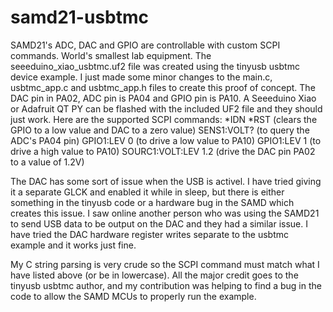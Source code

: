 # samd21-usbtmc
SAMD21's ADC, DAC and GPIO are controllable with custom SCPI commands. World's smallest lab equipment.
The seeeduino_xiao_usbtmc.uf2 file was created using the tinyusb usbtmc device example. I just made some minor changes to the main.c, usbtmc_app.c and usbtmc_app.h files to create this proof of concept. The DAC pin in PA02, ADC pin is PA04 and GPIO pin is PA10. A Seeeduino Xiao or Adafruit QT PY can be flashed with the included UF2 file and they should just work.
Here are the supported SCPI commands:
*IDN
*RST        (clears the GPIO to a low value and DAC to a zero value)
SENS1:VOLT? (to query the ADC's PA04 pin)
GPIO1:LEV 0 (to drive a low value to PA10)
GPIO1:LEV 1 (to drive a high value to PA10)
SOURC1:VOLT:LEV 1.2 (drive the DAC pin PA02 to a value of 1.2V)

The DAC has some sort of issue when the USB is activel. I have tried giving it a separate GLCK and enabled it while in sleep, but there is either something in the tinyusb code or a hardware bug in the SAMD which creates this issue. I saw online another person who was using the SAMD21 to send USB data to be output on the DAC and they had a similar issue. I have tried the DAC hardware register writes separate to the usbtmc example and it works just fine.

My C string parsing is very crude so the SCPI command must match what I have listed above (or be in lowercase).
All the major credit goes to the tinyusb usbtmc author, and my contribution was helping to find a bug in the code to allow the SAMD MCUs to properly run the example. 
